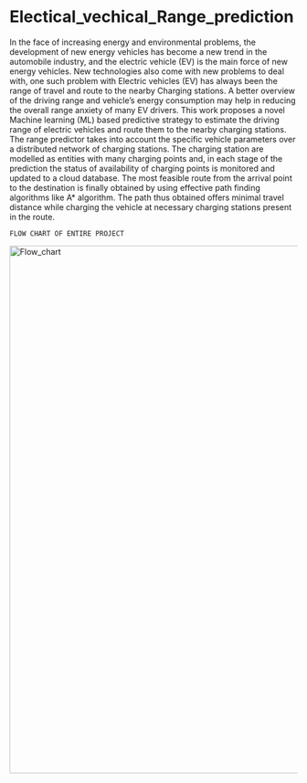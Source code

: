 # Electical_vechical_Range_prediction
In the face of increasing energy and environmental problems, the development of new energy vehicles has become a new trend in the automobile industry, and the electric vehicle (EV) is the main force of new energy vehicles. New technologies also come with new problems to deal with, one such problem with Electric vehicles (EV) has always been the range of travel and route to the nearby Charging stations. A better overview of the driving range and vehicle’s energy consumption may help in reducing the overall range anxiety of many EV drivers. This work proposes a novel Machine learning (ML) based predictive strategy to estimate the driving range of electric vehicles and route them to the nearby charging stations. The range predictor takes into account the specific vehicle parameters over a distributed network of charging stations. The charging station are modelled as entities with many charging points and, in each stage of the prediction the status of availability of charging points is monitored and updated to a cloud database. The most feasible route from the arrival point to the destination is finally obtained by using effective path finding algorithms like A* algorithm. The path thus obtained offers minimal travel distance while charging the vehicle at necessary charging stations present in the route.     

    FLOW CHART OF ENTIRE PROJECT
   <img width="924" alt="Flow_chart" src="https://user-images.githubusercontent.com/84563214/120155947-09d23080-c20f-11eb-86b5-e730eddf0a8c.png">
